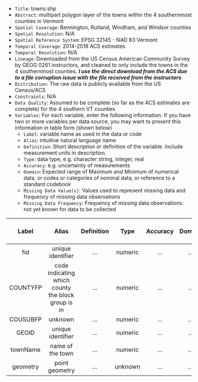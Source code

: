 - `Title`: towns.shp
- `Abstract`: multipart polygon layer of the towns within the 4 southernmost counties in Vermont
- `Spatial Coverage`: Bennington, Rutland, Windham, and Windsor counties
- `Spatial Resolution`: N/A
- `Spatial Reference System`: EPSG 32145 - NAD 83 Vermont
- `Temporal Coverage`: 2014-2018 ACS estimates
- `Temporal Resolution`: N/A
- `Lineage`: Downloaded from the US Census American Community Survey by GEOG 0261 instructors, and cleaned to only include the towns in the 4 southernmost counties. ***I use the direct download from the ACS due to a file corruption issue with the file received from the instructors***
- `Distribution`: The raw data is publicly available from the US Census/ACS
- `Constraints`: N/A
- `Data Quality`: Assumed to be complete (so far as the ACS estimates are complete) for the 4 southern VT counties
- `Variables`: For each variable, enter the following information. If you have two or more variables per data source, you may want to present this information in table form (shown below)
  - `Label`: variable name as used in the data or code
  - `Alias`: intuitive natural language name
  - `Definition`: Short description or definition of the variable. Include measurement units in description.
  - `Type`: data type, e.g. character string, integer, real
  - `Accuracy`: e.g. uncertainty of measurements
  - `Domain`: Expected range of Maximum and Minimum of numerical data, or codes or categories of nominal data, or reference to a standard codebook
  - `Missing Data Value(s)`: Values used to represent missing data and frequency of missing data observations
  - `Missing Data Frequency`: Frequency of missing data observations: not yet known for data to be collected

| Label | Alias | Definition | Type | Accuracy | Domain | Missing Data Value(s) | Missing Data Frequency |
| :--: | :--: | :--: | :--: | :--: | :--: | :--: | :--: |
| fid | unique identifier | ... | numeric | ... | ... | n/a | n/a |
| COUNTYFP | code indicating which county the block group is in | ... | numeric | ... | ... | n/a | n/a |
| COUSUBFP | unknown | ... | numeric | ... | ... | n/a | n/a |
| GEOID | unique identifier | ... | numeric | ... | ... | n/a | n/a |
| townName | name of the town | ... | numeric | ... | ... | n/a | n/a |
| geometry | point geometry| ... | unknown | ... | ... | n/a | n/a |
